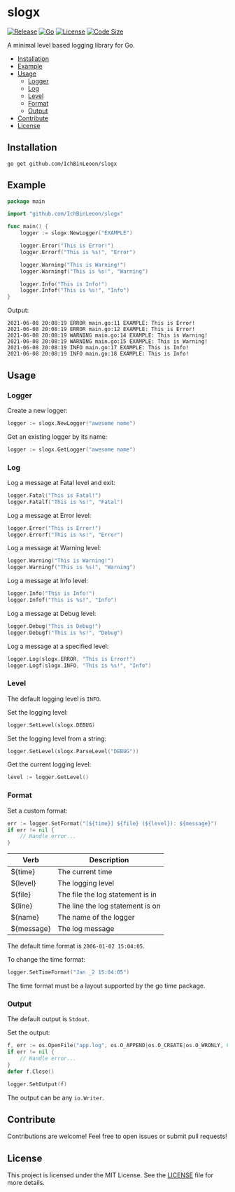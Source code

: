 # slogx
[![Release](https://img.shields.io/github/v/release/IchBinLeoon/slogx?style=flat-square)](https://github.com/IchBinLeoon/slogx/releases)
[![Go](https://img.shields.io/github/go-mod/go-version/IchBinLeoon/slogx?style=flat-square)](https://golang.org/)
[![License](https://img.shields.io/github/license/IchBinLeoon/slogx?style=flat-square)](https://github.com/IchBinLeoon/slogx/blob/main/LICENSE)
[![Code Size](https://img.shields.io/github/languages/code-size/IchBinLeoon/slogx)](https://github.com/IchBinLeoon/slogx/blob/main/slogx.go)

A minimal level based logging library for Go.

- [Installation](#Installation)
- [Example](#Example)
- [Usage](#Usage)
    - [Logger](#Logger)
    - [Log](#Log)
    - [Level](#Level)
    - [Format](#Format)
    - [Output](#Output)
- [Contribute](#Contribute)
- [License](#License)

## Installation
```
go get github.com/IchBinLeoon/slogx
```

## Example
```go
package main

import "github.com/IchBinLeoon/slogx"

func main() {
    logger := slogx.NewLogger("EXAMPLE")

    logger.Error("This is Error!")
    logger.Errorf("This is %s!", "Error")

    logger.Warning("This is Warning!")
    logger.Warningf("This is %s!", "Warning")

    logger.Info("This is Info!")
    logger.Infof("This is %s!", "Info")
}
```
Output:
```
2021-06-08 20:08:19 ERROR main.go:11 EXAMPLE: This is Error!
2021-06-08 20:08:19 ERROR main.go:12 EXAMPLE: This is Error!
2021-06-08 20:08:19 WARNING main.go:14 EXAMPLE: This is Warning!
2021-06-08 20:08:19 WARNING main.go:15 EXAMPLE: This is Warning!
2021-06-08 20:08:19 INFO main.go:17 EXAMPLE: This is Info!
2021-06-08 20:08:19 INFO main.go:18 EXAMPLE: This is Info!
```

## Usage
### Logger
Create a new logger:
```go
logger := slogx.NewLogger("awesome name")
```

Get an existing logger by its name:
```go
logger := slogx.GetLogger("awesome name")
```

### Log
Log a message at Fatal level and exit:
```go
logger.Fatal("This is Fatal!")
logger.Fatalf("This is %s!", "Fatal")
```

Log a message at Error level:
```go
logger.Error("This is Error!")
logger.Errorf("This is %s!", "Error")
```

Log a message at Warning level:
```go
logger.Warning("This is Warning!")
logger.Warningf("This is %s!", "Warning")
```

Log a message at Info level:
```go
logger.Info("This is Info!")
logger.Infof("This is %s!", "Info")
```

Log a message at Debug level:
```go
logger.Debug("This is Debug!")
logger.Debugf("This is %s!", "Debug")
```

Log a message at a specified level:
```go
logger.Log(slogx.ERROR, "This is Error!")
logger.Logf(slogx.INFO, "This is %s!", "Info")
```

### Level
The default logging level is `INFO`.

Set the logging level:
```go
logger.SetLevel(slogx.DEBUG)
```

Set the logging level from a string:
```go
logger.SetLevel(slogx.ParseLevel("DEBUG"))
```

Get the current logging level:
```go
level := logger.GetLevel()
```

### Format
Set a custom format:
```go
err := logger.SetFormat("[${time}] ${file} (${level}): ${message}")
if err != nil {
    // Handle error...
}
```
|Verb|Description|
|----|-----------|
|${time}|The current time|
|${level}|The logging level|
|${file}|The file the log statement is in|
|${line}|The line the log statement is on|
|${name}|The name of the logger|
|${message}|The log message|

The default time format is `2006-01-02 15:04:05`. 

To change the time format:
```go
logger.SetTimeFormat("Jan _2 15:04:05")
```
The time format must be a layout supported by the go time package.

### Output
The default output is `Stdout`.

Set the output:
```go
f, err := os.OpenFile("app.log", os.O_APPEND|os.O_CREATE|os.O_WRONLY, 0644)
if err != nil {
    // Handle error...
}
defer f.Close()

logger.SetOutput(f)
```
The output can be any `io.Writer`.

## Contribute
Contributions are welcome! Feel free to open issues or submit pull requests!

## License
This project is licensed under the MIT License. See the [LICENSE](https://github.com/IchBinLeoon/slogx/blob/main/LICENSE) file for more details.